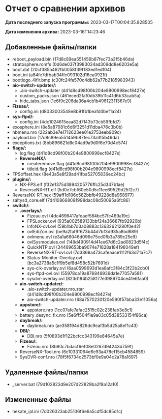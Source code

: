 # Отчет о сравнении архивов

**Дата последнего запуска программы:** 2023-03-17T00:04:35.828505

**Дата изменения архива:** 2023-03-16T14:23:46

## Добавленные файлы/папки

  - reboot_payload.bin (17d8c89ea551459b87fec73a3f5b46da)
  - stratosphere.romfs (0d6de037f3983034ad309dd8e6203e5a)
  - boot.dat (20cf385a492fb0058f39f183ed1ed104)
  - boot.ini (a84fe7dfbab34ffc093102d16ea0921f)
  - bootlogo_4ifir.bmp (c30fc24fe570c4db62a77b2185983943)
  - **aio-switch-updater/:**
    - .aio-switch-updater (d41d8cd98f00b204e9800998ecf8427e)
    - custom_packs.json (461eced2faf0db39b11c41d6b33cab5a)
    - hide_tabs.json (1e6f9c206da36a4cb1b49612311367e9)
  - **Fizeau/:**
    - config.ini (d8033003548e8b91fb1beafd0bef1a24)
  - **sys-ftpd/:**
    - config.ini (4dc1024615eaa82d7f43b73cb59fbfd7)
  - exosphere.ini (8e5a87981c6d6f3251d11dba476c3b0b)
  - hbmenu.nro (222ab3e7e1712623ee01e2753eeb909c)
  - payload.bin (17d8c89ea551459b87fec73a3f5b46da)
  - exceptions.txt (8bb896621d8c04ad9a9d0f6e70d4c574)
  - **flags/:**
    - log.flag (d41d8cd98f00b204e9800998ecf8427e)
    - **ReverseNX/:**
      - createremove.flag (d41d8cd98f00b204e9800998ecf8427e)
      - titleid.flag (d41d8cd98f00b204e9800998ecf8427e)
  - FPSoffset.hex (8e43a5e8f29ad41fba52705836ec24bc)
  - **plugins/:**
    - NX-FPS.elf (f32e1375d3894205776ffc25d347b1ae)
    - ReverseNX-RT.elf (5d0e7cbf60e50d5c11ee69529d25f2c7)
  - ReverseNX-RT.hex (59aff1d106c582bbfb49228d8a968977)
  - saltysd_core.elf (7d4108668091998dac08d50095a6fc86)
  - **switch/:**
    - **.overlays/:**
      - Fizeau.ovl (4dc4696417afeaef584bc57fc469a19c)
      - FPSLocker.ovl (935a002589133bbf24a36687fb92920b)
      - InfoNX-ovl.ovl (59b1bb7d3a08883c13632621280f0e42)
      - ovlEdiZon.ovl (be9a2faf9f673b44d7bf3d935a8bd689)
      - ovlmenu.ovl (e3a1a66046d096e75cd0fb3a789c25e9)
      - ovlSysmodules.ovl (148d490914d41ee67d6c2ad0823d5f4c)
      - QuickNTP.ovl (34469653ba9074e71828a184198049ef)
      - ReverseNX-RT-ovl.ovl (7d3369a473cafeaace1112f63d71a7c7)
      - Status-Monitor-Overlay.ovl (bc3a2738a5c1f9b5ef8d458c52b7691d)
      - sys-clk-overlay.ovl (6aa0599693d1ea8afc3f84c3f23b2cb0)
      - sys-ftpd-ovl.ovl (55978ca19a876846936da1e77057a581)
      - sysdvr-overlay.ovl (823d184b258177e3989704ce41e6faa0)
    - **aio-switch-updater/:**
      - .aio-switch-updater.nro.star (d41d8cd98f00b204e9800998ecf8427e)
      - aio-switch-updater.nro (68a7570230120e590f57bba33e11056a)
    - **appstore/:**
      - appstore.nro (1cc07afe7afac2515c02c238fab3e8c1)
    - battery_desync_fix.nro (5e6ff504f1e9a03c05d38533154f86ca)
    - **daybreak/:**
      - daybreak.nro (ae358194d826dc9eaf3b5d25a8ef1c43)
    - **DBI/:**
      - DBI.nro (5f0893d1f122bcfcc343199e84645a7e)
    - **Fizeau/:**
      - Fizeau.nro (8b90c7bdacf6ef08e0267d94243d759f)
    - ReverseNX-Tool.nro (6c10331064e6e93a478ef15cb4584859)
    - SysDVR-conf.nro (78f5f6734c2573bf0e9e04c2a78a1697)

## Удаленные файлы/папки

  - _server.bat (79d102823d9e207d22829ba2f8a12a10)

## Измененные файлы

  - hekate_ipl.ini (7d026323ab25106f6e9a5cdf5dc85d1c)

